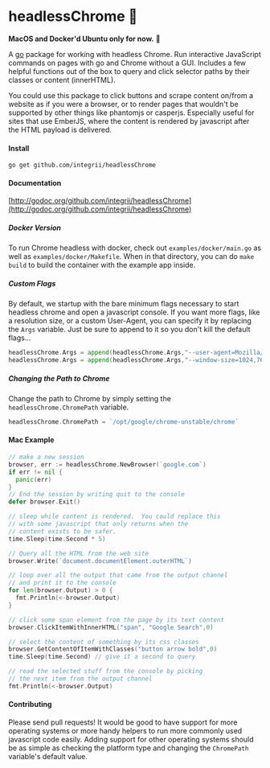 # headlessChrome 🤖
**MacOS and Docker'd Ubuntu only for now.**  😬

A [go](https://golang.org) package for working with headless Chrome.  Run interactive JavaScript commands on pages with go and Chrome without a GUI.  Includes a few helpful functions out of the box to query and click selector paths by their classes or content (innerHTML).

You could use this package to click buttons and scrape content on/from a website as if you were a browser, or to render pages that wouldn't be supported by other things like phantomjs or casperjs.  Especially useful for sites that use EmberJS, where the content is rendered by javascript after the HTML payload is delivered.

#### Install
`go get github.com/integrii/headlessChrome`

#### Documentation
[http://godoc.org/github.com/integrii/headlessChrome](http://godoc.org/github.com/integrii/headlessChrome)

##### Docker Version
To run Chrome headless with docker, check out `examples/docker/main.go` as well as `examples/docker/Makefile`.  When in that directory, you can do `make build` to build the container with the example app inside.

##### Custom Flags
By default, we startup with the bare minimum flags necessary to start headless chrome and open a javascript console.  If you want more flags, like a resolution size, or a custom User-Agent, you can specify it by replacing the `Args` variable.  Just be sure to append to it so you don't kill the default flags...

```go
headlessChrome.Args = append(headlessChrome.Args,"--user-agent=Mozilla/5.0 (Macintosh; Intel Mac OS X 10_12_6) AppleWebKit/537.36 (KHTML, like Gecko) Chrome/61.0.3163.100 Safari/537.36")
headlessChrome.Args = append(headlessChrome.Args,"--window-size=1024,768")
```

##### Changing the Path to Chrome

Change the path to Chrome by simply setting the `headlessChrome.ChromePath` variable.  
```go
headlessChrome.ChromePath = `/opt/google/chrome-unstable/chrome`
```


#### Mac Example

```go
// make a new session
browser, err := headlessChrome.NewBrowser(`google.com`)
if err != nil {
  panic(err)
}
// End the session by writing quit to the console
defer browser.Exit()

// sleep while content is rendered.  You could replace this
// with some javascript that only returns when the
// content exists to be safer.
time.Sleep(time.Second * 5)

// Query all the HTML from the web site
browser.Write(`document.documentElement.outerHTML`)

// loop over all the output that came from the output channel
// and print it to the console
for len(browser.Output) > 0 {
  fmt.Println(<-browser.Output)
}

// click some span element from the page by its text content
browser.ClickItemWithInnerHTML("span", "Google Search",0)

// select the content of something by its css classes
browser.GetContentOfItemWithClasses("button arrow bold",0)
time.Sleep(time.Second) // give it a second to query

// read the selected stuff from the console by picking
// the next item from the output channel
fmt.Println(<-browser.Output)

```


#### Contributing

Please send pull requests!  It would be good to have support for more operating systems or more handy helpers to run more commonly used javascript code easily.  Adding support for other operating systems should be as simple as checking the platform type and changing the `ChromePath` variable's default value.
